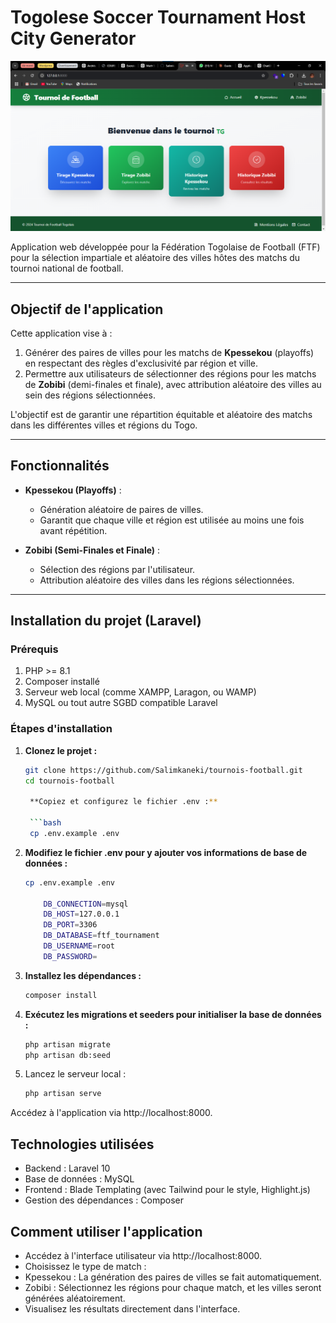 # Togolese Soccer Tournament Host City Generator
![Couverture](public/images/Capture_ftf-app-web.png)


Application web développée pour la Fédération Togolaise de Football (FTF) pour la sélection impartiale et aléatoire des villes hôtes des matchs du tournoi national de football.

---

## Objectif de l'application

Cette application vise à :  
1. Générer des paires de villes pour les matchs de **Kpessekou** (playoffs) en respectant des règles d'exclusivité par région et ville.  
2. Permettre aux utilisateurs de sélectionner des régions pour les matchs de **Zobibi** (demi-finales et finale), avec attribution aléatoire des villes au sein des régions sélectionnées.  

L'objectif est de garantir une répartition équitable et aléatoire des matchs dans les différentes villes et régions du Togo.

---

## Fonctionnalités

- **Kpessekou (Playoffs)** :  
  - Génération aléatoire de paires de villes.  
  - Garantit que chaque ville et région est utilisée au moins une fois avant répétition.

- **Zobibi (Semi-Finales et Finale)** :  
  - Sélection des régions par l'utilisateur.  
  - Attribution aléatoire des villes dans les régions sélectionnées.

---

## Installation du projet (Laravel)

### Prérequis

1. PHP >= 8.1  
2. Composer installé  
3. Serveur web local (comme XAMPP, Laragon, ou WAMP)  
4. MySQL ou tout autre SGBD compatible Laravel  

### Étapes d'installation

1. **Clonez le projet :**  
   ```bash
   git clone https://github.com/Salimkaneki/tournois-football.git
   cd tournois-football

    **Copiez et configurez le fichier .env :**

    ```bash
    cp .env.example .env

2. **Modifiez le fichier .env pour y ajouter vos informations de base de données :**

    ```bash
    cp .env.example .env

        DB_CONNECTION=mysql
        DB_HOST=127.0.0.1
        DB_PORT=3306
        DB_DATABASE=ftf_tournament
        DB_USERNAME=root
        DB_PASSWORD=
3. **Installez les dépendances :**

    ```bash
    composer install

4. **Exécutez les migrations et seeders pour initialiser la base de données :**

    ```bash
    php artisan migrate
    php artisan db:seed

5. Lancez le serveur local :

    ```bash
    php artisan serve

Accédez à l'application via http://localhost:8000.


## Technologies utilisées 
- Backend : Laravel 10
- Base de données : MySQL
- Frontend : Blade Templating (avec Tailwind pour le style, Highlight.js)
- Gestion des dépendances : Composer
## Comment utiliser l'application

- Accédez à l'interface utilisateur via http://localhost:8000.
- Choisissez le type de match :
- Kpessekou : La génération des paires de villes se fait automatiquement.
- Zobibi : Sélectionnez les régions pour chaque match, et les villes seront générées aléatoirement.
- Visualisez les résultats directement dans l'interface.
